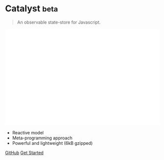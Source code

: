 # Catalyst <small>beta</small>

> An observable state-store for Javascript.

![logo](./cover_new.svg)

- Reactive model
- Meta-programming approach
- Powerful and lightweight (6kB gzipped)

[GitHub](https://github.com/badguppy/catalyst-js)
[Get Started](#catalyst)
